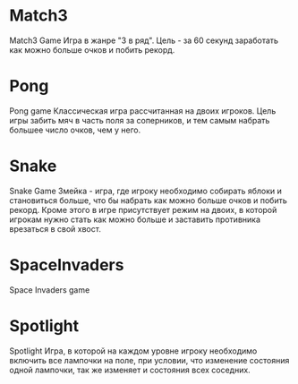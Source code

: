 # Match3
Match3 Game
Игра в жанре "3 в ряд". Цель - за 60 секунд заработать как можно больше очков и побить рекорд.

# Pong
Pong game
Классическая игра рассчитанная на двоих игроков. Цель игры забить мяч в часть поля за соперников, и тем самым набрать большее число очков, чем у него.

# Snake
Snake Game
Змейка - игра, где игроку необходимо собирать яблоки и становиться больше, 
что бы набрать как можно больше очков и побить рекорд. Кроме этого в игре присутствует режим на двоих, 
в которой игрокам нужно стать как можно больше и заставить противника врезаться в свой хвост.

# SpaceInvaders
Space Invaders game

# Spotlight
Spotlight
Игра, в которой на каждом уровне игроку необходимо включить все лампочки на поле, при условии, что изменение состояния одной лампочки, так же изменяет и состояния всех соседних.
